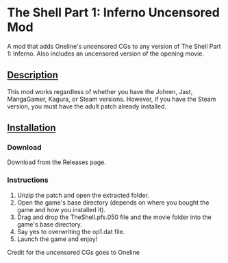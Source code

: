 # The Shell Part 1: Inferno Uncensored Mod
A mod that adds Oneline's uncensored CGs to any version of The Shell Part 1: Inferno. Also includes an uncensored version of the opening movie.

## <b><ins>Description</ins></b>
This mod works regardless of whether you have the Johren, Jast, MangaGamer, Kagura, or Steam versions. However, if you have the Steam version, you must have the adult patch already installed.

## <b><ins>Installation</ins></b>

### Download
Download from the Releases page.

### Instructions
1. Unzip the patch and open the extracted folder.
2. Open the game's base directory (depends on where you bought the game and how you installed it).
3. Drag and drop the TheShell.pfs.050 file and the movie folder into the game's base directory.
4. Say yes to overwriting the op1.dat file.
5. Launch the game and enjoy!

Credit for the uncensored CGs goes to Oneline